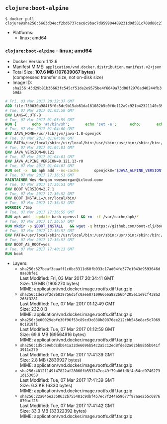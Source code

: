 ## `clojure:boot-alpine`

```console
$ docker pull clojure@sha256:5663d34ecf2bd6737cac8c9bac7d959904489231d9d581c708d80c278b7acb4a
```

-	Platforms:
	-	linux; amd64

### `clojure:boot-alpine` - linux; amd64

-	Docker Version: 1.12.6
-	Manifest MIME: `application/vnd.docker.distribution.manifest.v2+json`
-	Total Size: **107.6 MB (107639067 bytes)**  
	(compressed transfer size, not on-disk size)
-	Image ID: `sha256:43d29b81b36663fc545cf51de2e9575be4f6649a73d08f2970ad40244fb3b9da`

```dockerfile
# Fri, 03 Mar 2017 20:32:37 GMT
ADD file:730030a984f5f0c5dc9b15ab61da161082b5c0f6e112a9c921b42321140c3927 in / 
# Tue, 07 Mar 2017 01:03:58 GMT
ENV LANG=C.UTF-8
# Tue, 07 Mar 2017 01:03:59 GMT
RUN { 		echo '#!/bin/sh'; 		echo 'set -e'; 		echo; 		echo 'dirname "$(dirname "$(readlink -f "$(which javac || which java)")")"'; 	} > /usr/local/bin/docker-java-home 	&& chmod +x /usr/local/bin/docker-java-home
# Tue, 07 Mar 2017 01:04:00 GMT
ENV JAVA_HOME=/usr/lib/jvm/java-1.8-openjdk
# Tue, 07 Mar 2017 01:04:00 GMT
ENV PATH=/usr/local/sbin:/usr/local/bin:/usr/sbin:/usr/bin:/sbin:/bin:/usr/lib/jvm/java-1.8-openjdk/jre/bin:/usr/lib/jvm/java-1.8-openjdk/bin
# Tue, 07 Mar 2017 01:04:01 GMT
ENV JAVA_VERSION=8u121
# Tue, 07 Mar 2017 01:04:01 GMT
ENV JAVA_ALPINE_VERSION=8.121.13-r0
# Tue, 07 Mar 2017 01:04:07 GMT
RUN set -x 	&& apk add --no-cache 		openjdk8="$JAVA_ALPINE_VERSION" 	&& [ "$JAVA_HOME" = "$(docker-java-home)" ]
# Tue, 07 Mar 2017 17:36:51 GMT
MAINTAINER Wes Morgan <wesmorgan@icloud.com>
# Tue, 07 Mar 2017 17:36:51 GMT
ENV BOOT_VERSION=2.7.1
# Tue, 07 Mar 2017 17:36:52 GMT
ENV BOOT_INSTALL=/usr/local/bin/
# Tue, 07 Mar 2017 17:36:52 GMT
WORKDIR /tmp
# Tue, 07 Mar 2017 17:36:55 GMT
RUN apk add --update bash openssl && rm -rf /var/cache/apk/*
# Tue, 07 Mar 2017 17:36:57 GMT
RUN mkdir -p $BOOT_INSTALL   && wget -q https://github.com/boot-clj/boot-bin/releases/download/2.5.2/boot.sh   && echo "Comparing installer checksum..."   && echo "d9cbefc6cbf043361a58b416e6d62fc80e5ead32 *boot.sh" | sha1sum -c -   && mv boot.sh $BOOT_INSTALL/boot   && chmod 0755 $BOOT_INSTALL/boot
# Tue, 07 Mar 2017 17:36:57 GMT
ENV PATH=/usr/local/sbin:/usr/local/bin:/usr/sbin:/usr/bin:/sbin:/bin:/usr/lib/jvm/java-1.8-openjdk/jre/bin:/usr/lib/jvm/java-1.8-openjdk/bin:/usr/local/bin/
# Tue, 07 Mar 2017 17:36:57 GMT
ENV BOOT_AS_ROOT=yes
# Tue, 07 Mar 2017 17:40:13 GMT
RUN boot
```

-	Layers:
	-	`sha256:627beaf3eaaff1c0bc3311d60fb933c17ad04fe377e1043d9593646d8ae3bfe1`  
		Last Modified: Fri, 03 Mar 2017 20:34:41 GMT  
		Size: 1.9 MB (1905270 bytes)  
		MIME: application/vnd.docker.image.rootfs.diff.tar.gzip
	-	`sha256:1de20f2d8b839756d5fc0ae6871096666a822b6b4205e11e9cf438a2263f3281`  
		Last Modified: Tue, 07 Mar 2017 01:12:49 GMT  
		Size: 232.0 B  
		MIME: application/vnd.docker.image.rootfs.diff.tar.gzip
	-	`sha256:3e00029ebfe30f96f53c89cd3c838b89876ee212cbb545e8ac5c70698c1818f1`  
		Last Modified: Tue, 07 Mar 2017 01:12:59 GMT  
		Size: 69.6 MB (69564916 bytes)  
		MIME: application/vnd.docker.image.rootfs.diff.tar.gzip
	-	`sha256:1d5c59ebdcdb641a32de6696b54c2a5c12ed8fde32a625b8855b041f3911c279`  
		Last Modified: Tue, 07 Mar 2017 17:41:39 GMT  
		Size: 2.8 MB (2839927 bytes)  
		MIME: application/vnd.docker.image.rootfs.diff.tar.gzip
	-	`sha256:48121149f47822af28060fb553247cc49f79a06fd8f4a54cd97462731d153058`  
		Last Modified: Tue, 07 Mar 2017 17:41:39 GMT  
		Size: 6.3 KB (6330 bytes)  
		MIME: application/vnd.docker.image.rootfs.diff.tar.gzip
	-	`sha256:22a045e2358632b755481c9dbf457ec7f244e59677f97aae255c6876870acf25`  
		Last Modified: Tue, 07 Mar 2017 17:41:42 GMT  
		Size: 33.3 MB (33322392 bytes)  
		MIME: application/vnd.docker.image.rootfs.diff.tar.gzip
